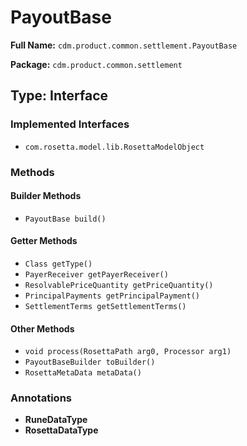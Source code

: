 # PayoutBase

**Full Name:** `cdm.product.common.settlement.PayoutBase`

**Package:** `cdm.product.common.settlement`

## Type: Interface

### Implemented Interfaces

- `com.rosetta.model.lib.RosettaModelObject`

### Methods

#### Builder Methods

- `PayoutBase build()`

#### Getter Methods

- `Class getType()`
- `PayerReceiver getPayerReceiver()`
- `ResolvablePriceQuantity getPriceQuantity()`
- `PrincipalPayments getPrincipalPayment()`
- `SettlementTerms getSettlementTerms()`

#### Other Methods

- `void process(RosettaPath arg0, Processor arg1)`
- `PayoutBaseBuilder toBuilder()`
- `RosettaMetaData metaData()`

### Annotations

- **RuneDataType**
- **RosettaDataType**


